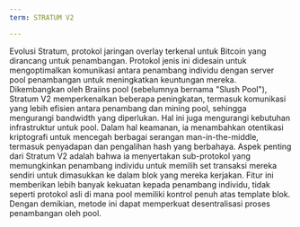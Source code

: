 ```yaml
---
term: STRATUM V2

---
```

Evolusi Stratum, protokol jaringan overlay terkenal untuk Bitcoin yang dirancang untuk penambangan. Protokol jenis ini didesain untuk mengoptimalkan komunikasi antara penambang individu dengan server pool penambangan untuk meningkatkan keuntungan mereka. Dikembangkan oleh Braiins pool (sebelumnya bernama "Slush Pool"), Stratum V2 memperkenalkan beberapa peningkatan, termasuk komunikasi yang lebih efisien antara penambang dan mining pool, sehingga mengurangi bandwidth yang diperlukan. Hal ini juga mengurangi kebutuhan infrastruktur untuk pool. Dalam hal keamanan, ia menambahkan otentikasi kriptografi untuk mencegah berbagai serangan man-in-the-middle, termasuk penyadapan dan pengalihan hash yang berbahaya. Aspek penting dari Stratum V2 adalah bahwa ia menyertakan sub-protokol yang memungkinkan penambang individu untuk memilih set transaksi mereka sendiri untuk dimasukkan ke dalam blok yang mereka kerjakan. Fitur ini memberikan lebih banyak kekuatan kepada penambang individu, tidak seperti protokol asli di mana pool memiliki kontrol penuh atas template blok. Dengan demikian, metode ini dapat memperkuat desentralisasi proses penambangan oleh pool.
